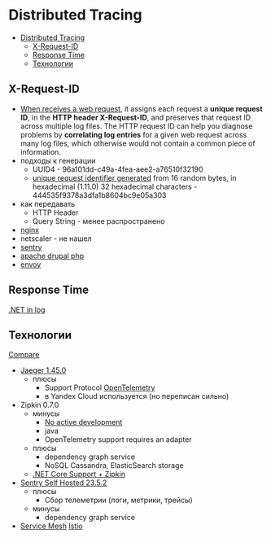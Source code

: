 # Distributed Tracing

- [Distributed Tracing](#distributed-tracing)
  - [X-Request-ID](#x-request-id)
  - [Response Time](#response-time)
  - [Технологии](#технологии)

## X-Request-ID

- [When receives a web request](https://http.dev/x-request-id), it assigns each request a __unique request ID__, in the __HTTP header X-Request-ID__, and preserves that request ID across multiple log files. The HTTP request ID can help you diagnose problems by __correlating log entries__ for a given web request across many log files, which otherwise would not contain a common piece of information.
- подходы к генерации
  - UUID4 - 96a101dd-c49a-4fea-aee2-a76510f32190
  - [unique request identifier generated](http://nginx.org/en/docs/http/ngx_http_core_module.html#var_request_id) from 16 random bytes, in hexadecimal (1.11.0) 32 hexadecimal characters - 444535f9378a3dfa1b8604bc9e05a303
- как передавать
  - HTTP Header
  - Query String - менее распространено
- [nginx](https://www.nginx.com/blog/application-tracing-nginx-plus/)
- netscaler - не нашел
- [sentry](https://blog.sentry.io/using-nginx-sentry-trace-errors-logs/)
- [apache drupal php](https://docs.acquia.com/cloud-platform/develop/drupal/requestid/)
- [envoy](https://www.envoyproxy.io/docs/envoy/latest/configuration/http/http_conn_man/headers#x-request-id)

## Response Time

[.NET in log](https://www.codeproject.com/Tips/5337523/Response-Time-Header-in-ASP-NET-Core)

## Технологии

[Compare](https://www.nginx.com/blog/integrating-opentelemetry-modern-apps-reference-architecture-progress-report?mkt_tok=NjUzLVNNQy03ODMAAAGDoZc8tBnTTPpd0LyW8jL4ptLEDNmRtqT86ruxAIy0w26Q36wbMRlF5KC3BMfg2BcRVqWCoPUW3J4gMfJLANmKejRzOQC80kmD2-ueYoqT-DoXcB1iUA)

- [Jaeger 1.45.0](trace/jaeger.md)
  - плюсы
    - Support Protocol [OpenTelemetry](../protocols.integration/otel.md)
    - в Yandex Cloud используется (но переписан сильно)
- Zipkin 0.7.0
  - минусы
    - [No active development](https://uptrace.dev/blog/distributed-tracing-tools.html)
    - java
    - OpenTelemetry support requires an adapter
  - плюсы
    - dependency graph service
    - NoSQL Cassandra, ElasticSearch storage
  - [.NET Core Support + Zipkin](https://docs.microsoft.com/en-us/dotnet/core/diagnostics/distributed-tracing-instrumentation-walkthroughs)
- [Sentry Self Hosted 23.5.2](sentry.md)
  - плюсы
    - Сбор телеметрии (логи, метрики, трейсы)
  - минусы
    - dependency graph service
- [Service Mesh](../middleware/servicemesh.md) [Istio](../middleware/service.mesh/istio.md)